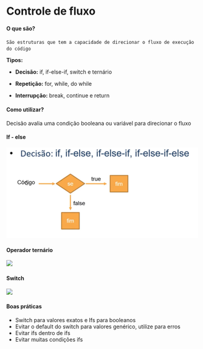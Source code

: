 <h1>Controle de fluxo</h1>

<h4>O que são?</h4>

`São estruturas que tem a capacidade de direcionar o fluxo de execução do código`

<b>Tipos:</b>

- <b>Decisão:</b> if, if-else-if, switch e ternário

- <b>Repetição:</b> for, while, do while

- <b>Interrupção:</b> break, continue e return

<h4>Como utilizar?</h4>

Decisão avalia uma condição booleana ou variável para direcionar o fluxo

<H4>If - else</H4>

<img src="Decisão.PNG"></img>

<H4>Operador ternário</H4>

<img src="Ternario.PNG"></img>

<H4>Switch</H4>

<img src="Escolha.PNG"></img>

<h4>Boas práticas</h4>

- Switch para valores exatos e Ifs para booleanos
- Evitar o default do switch para valores genérico, utilize para erros
- Evitar ifs dentro de ifs
- Evitar muitas condições ifs